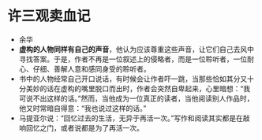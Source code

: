 # 许三观卖血记

- 余华
- **虚构的人物同样有自己的声音**，他认为应该尊重这些声音，让它们自己去风中寻找答案。于是，作者不再是一位叙述上的侵略者，而是一位聆听者，一位耐心、仔细、善解人意和感同身受的聆听者。
- 书中的人物经常自己开口说话，有时候会让作者吓一跳，当那些恰如其分又十分美妙的话在虚构的嘴里脱口而出时，作者会突然自卑起来，心里暗想：“我可说不出这样的话。”然而，当他成为一位真正的读者，当他阅读别人作品时，他又时常暗自得意：“我也说过这样的话。”
- 马提亚尔说：“回忆过去的生活，无异于再活一次。”写作和阅读其实都是在敲响回忆之门，或者说都是为了再活一次。
